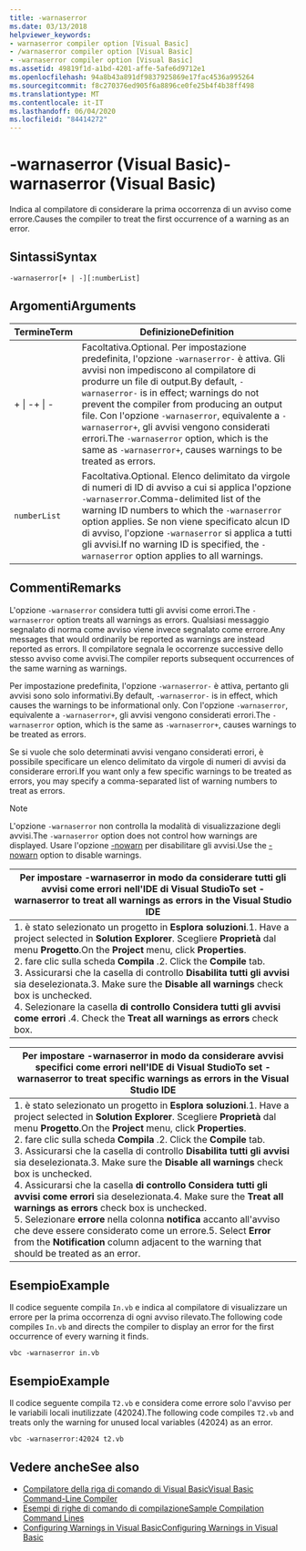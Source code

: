 ```yaml
---
title: -warnaserror
ms.date: 03/13/2018
helpviewer_keywords:
- warnaserror compiler option [Visual Basic]
- /warnaserror compiler option [Visual Basic]
- -warnaserror compiler option [Visual Basic]
ms.assetid: 49819f1d-a1bd-4201-affe-5afe6d9712e1
ms.openlocfilehash: 94a8b43a891df9837925869e17fac4536a995264
ms.sourcegitcommit: f8c270376ed905f6a8896ce0fe25b4f4b38ff498
ms.translationtype: MT
ms.contentlocale: it-IT
ms.lasthandoff: 06/04/2020
ms.locfileid: "84414272"
---
```

# <a name="-warnaserror-visual-basic"></a><span data-ttu-id="ee861-102">-warnaserror (Visual Basic)</span><span class="sxs-lookup"><span data-stu-id="ee861-102">-warnaserror (Visual Basic)</span></span>
<span data-ttu-id="ee861-103">Indica al compilatore di considerare la prima occorrenza di un avviso come errore.</span><span class="sxs-lookup"><span data-stu-id="ee861-103">Causes the compiler to treat the first occurrence of a warning as an error.</span></span>  
  
## <a name="syntax"></a><span data-ttu-id="ee861-104">Sintassi</span><span class="sxs-lookup"><span data-stu-id="ee861-104">Syntax</span></span>  
  
```console  
-warnaserror[+ | -][:numberList]  
```  
  
## <a name="arguments"></a><span data-ttu-id="ee861-105">Argomenti</span><span class="sxs-lookup"><span data-stu-id="ee861-105">Arguments</span></span>  
  
|<span data-ttu-id="ee861-106">Termine</span><span class="sxs-lookup"><span data-stu-id="ee861-106">Term</span></span>|<span data-ttu-id="ee861-107">Definizione</span><span class="sxs-lookup"><span data-stu-id="ee861-107">Definition</span></span>|  
|---|---|  
|<span data-ttu-id="ee861-108">+ &#124; -</span><span class="sxs-lookup"><span data-stu-id="ee861-108">+ &#124; -</span></span>|<span data-ttu-id="ee861-109">Facoltativa.</span><span class="sxs-lookup"><span data-stu-id="ee861-109">Optional.</span></span> <span data-ttu-id="ee861-110">Per impostazione predefinita, l'opzione `-warnaserror-` è attiva. Gli avvisi non impediscono al compilatore di produrre un file di output.</span><span class="sxs-lookup"><span data-stu-id="ee861-110">By default, `-warnaserror-` is in effect; warnings do not prevent the compiler from producing an output file.</span></span> <span data-ttu-id="ee861-111">Con l'opzione `-warnaserror`, equivalente a `-warnaserror+`, gli avvisi vengono considerati errori.</span><span class="sxs-lookup"><span data-stu-id="ee861-111">The `-warnaserror` option, which is the same as `-warnaserror+`, causes warnings to be treated as errors.</span></span>|  
|`numberList`|<span data-ttu-id="ee861-112">Facoltativa.</span><span class="sxs-lookup"><span data-stu-id="ee861-112">Optional.</span></span> <span data-ttu-id="ee861-113">Elenco delimitato da virgole di numeri di ID di avviso a cui si applica l'opzione `-warnaserror`.</span><span class="sxs-lookup"><span data-stu-id="ee861-113">Comma-delimited list of the warning ID numbers to which the `-warnaserror` option applies.</span></span> <span data-ttu-id="ee861-114">Se non viene specificato alcun ID di avviso, l'opzione `-warnaserror` si applica a tutti gli avvisi.</span><span class="sxs-lookup"><span data-stu-id="ee861-114">If no warning ID is specified, the `-warnaserror` option applies to all warnings.</span></span>|  
  
## <a name="remarks"></a><span data-ttu-id="ee861-115">Commenti</span><span class="sxs-lookup"><span data-stu-id="ee861-115">Remarks</span></span>  
 <span data-ttu-id="ee861-116">L'opzione `-warnaserror` considera tutti gli avvisi come errori.</span><span class="sxs-lookup"><span data-stu-id="ee861-116">The `-warnaserror` option treats all warnings as errors.</span></span> <span data-ttu-id="ee861-117">Qualsiasi messaggio segnalato di norma come avviso viene invece segnalato come errore.</span><span class="sxs-lookup"><span data-stu-id="ee861-117">Any messages that would ordinarily be reported as warnings are instead reported as errors.</span></span> <span data-ttu-id="ee861-118">Il compilatore segnala le occorrenze successive dello stesso avviso come avvisi.</span><span class="sxs-lookup"><span data-stu-id="ee861-118">The compiler reports subsequent occurrences of the same warning as warnings.</span></span>  
  
 <span data-ttu-id="ee861-119">Per impostazione predefinita, l'opzione `-warnaserror-` è attiva, pertanto gli avvisi sono solo informativi.</span><span class="sxs-lookup"><span data-stu-id="ee861-119">By default, `-warnaserror-` is in effect, which causes the warnings to be informational only.</span></span> <span data-ttu-id="ee861-120">Con l'opzione `-warnaserror`, equivalente a `-warnaserror+`, gli avvisi vengono considerati errori.</span><span class="sxs-lookup"><span data-stu-id="ee861-120">The `-warnaserror` option, which is the same as `-warnaserror+`, causes warnings to be treated as errors.</span></span>  
  
 <span data-ttu-id="ee861-121">Se si vuole che solo determinati avvisi vengano considerati errori, è possibile specificare un elenco delimitato da virgole di numeri di avvisi da considerare errori.</span><span class="sxs-lookup"><span data-stu-id="ee861-121">If you want only a few specific warnings to be treated as errors, you may specify a comma-separated list of warning numbers to treat as errors.</span></span>  
  
> [!NOTE]
> <span data-ttu-id="ee861-122">L'opzione `-warnaserror` non controlla la modalità di visualizzazione degli avvisi.</span><span class="sxs-lookup"><span data-stu-id="ee861-122">The `-warnaserror` option does not control how warnings are displayed.</span></span> <span data-ttu-id="ee861-123">Usare l'opzione [-nowarn](nowarn.md) per disabilitare gli avvisi.</span><span class="sxs-lookup"><span data-stu-id="ee861-123">Use the [-nowarn](nowarn.md) option to disable warnings.</span></span>  
  
|<span data-ttu-id="ee861-124">Per impostare -warnaserror in modo da considerare tutti gli avvisi come errori nell'IDE di Visual Studio</span><span class="sxs-lookup"><span data-stu-id="ee861-124">To set -warnaserror to treat all warnings as errors in the Visual Studio IDE</span></span>|  
|---|  
|<span data-ttu-id="ee861-125">1. è stato selezionato un progetto in **Esplora soluzioni**.</span><span class="sxs-lookup"><span data-stu-id="ee861-125">1.  Have a project selected in **Solution Explorer**.</span></span> <span data-ttu-id="ee861-126">Scegliere **Proprietà** dal menu **Progetto**.</span><span class="sxs-lookup"><span data-stu-id="ee861-126">On the **Project** menu, click **Properties**.</span></span> <br /><span data-ttu-id="ee861-127">2. fare clic sulla scheda **Compila** .</span><span class="sxs-lookup"><span data-stu-id="ee861-127">2.  Click the **Compile** tab.</span></span><br /><span data-ttu-id="ee861-128">3. Assicurarsi che la casella di controllo **Disabilita tutti gli avvisi** sia deselezionata.</span><span class="sxs-lookup"><span data-stu-id="ee861-128">3.  Make sure the **Disable all warnings** check box is unchecked.</span></span><br /><span data-ttu-id="ee861-129">4. Selezionare la casella **di controllo Considera tutti gli avvisi come errori** .</span><span class="sxs-lookup"><span data-stu-id="ee861-129">4.  Check the **Treat all warnings as errors** check box.</span></span>|  
  
|<span data-ttu-id="ee861-130">Per impostare -warnaserror in modo da considerare avvisi specifici come errori nell'IDE di Visual Studio</span><span class="sxs-lookup"><span data-stu-id="ee861-130">To set -warnaserror to treat specific warnings as errors in the Visual Studio IDE</span></span>|  
|---|  
|<span data-ttu-id="ee861-131">1. è stato selezionato un progetto in **Esplora soluzioni**.</span><span class="sxs-lookup"><span data-stu-id="ee861-131">1.  Have a project selected in **Solution Explorer**.</span></span> <span data-ttu-id="ee861-132">Scegliere **Proprietà** dal menu **Progetto**.</span><span class="sxs-lookup"><span data-stu-id="ee861-132">On the **Project** menu, click **Properties**.</span></span><br /><span data-ttu-id="ee861-133">2. fare clic sulla scheda **Compila** .</span><span class="sxs-lookup"><span data-stu-id="ee861-133">2.  Click the **Compile** tab.</span></span><br /><span data-ttu-id="ee861-134">3. Assicurarsi che la casella di controllo **Disabilita tutti gli avvisi** sia deselezionata.</span><span class="sxs-lookup"><span data-stu-id="ee861-134">3.  Make sure the **Disable all warnings** check box is unchecked.</span></span><br /><span data-ttu-id="ee861-135">4. Assicurarsi che la casella **di controllo Considera tutti gli avvisi come errori** sia deselezionata.</span><span class="sxs-lookup"><span data-stu-id="ee861-135">4.  Make sure the **Treat all warnings as errors** check box is unchecked.</span></span><br /><span data-ttu-id="ee861-136">5. Selezionare **errore** nella colonna **notifica** accanto all'avviso che deve essere considerato come un errore.</span><span class="sxs-lookup"><span data-stu-id="ee861-136">5.  Select **Error** from the **Notification** column adjacent to the warning that should be treated as an error.</span></span>|  
  
## <a name="example"></a><span data-ttu-id="ee861-137">Esempio</span><span class="sxs-lookup"><span data-stu-id="ee861-137">Example</span></span>  
 <span data-ttu-id="ee861-138">Il codice seguente compila `In.vb` e indica al compilatore di visualizzare un errore per la prima occorrenza di ogni avviso rilevato.</span><span class="sxs-lookup"><span data-stu-id="ee861-138">The following code compiles `In.vb` and directs the compiler to display an error for the first occurrence of every warning it finds.</span></span>  
  
```console
vbc -warnaserror in.vb  
```  
  
## <a name="example"></a><span data-ttu-id="ee861-139">Esempio</span><span class="sxs-lookup"><span data-stu-id="ee861-139">Example</span></span>  
 <span data-ttu-id="ee861-140">Il codice seguente compila `T2.vb` e considera come errore solo l'avviso per le variabili locali inutilizzate (42024).</span><span class="sxs-lookup"><span data-stu-id="ee861-140">The following code compiles `T2.vb` and treats only the warning for unused local variables (42024) as an error.</span></span>  
  
```console
vbc -warnaserror:42024 t2.vb  
```  
  
## <a name="see-also"></a><span data-ttu-id="ee861-141">Vedere anche</span><span class="sxs-lookup"><span data-stu-id="ee861-141">See also</span></span>

- [<span data-ttu-id="ee861-142">Compilatore della riga di comando di Visual Basic</span><span class="sxs-lookup"><span data-stu-id="ee861-142">Visual Basic Command-Line Compiler</span></span>](index.md)
- [<span data-ttu-id="ee861-143">Esempi di righe di comando di compilazione</span><span class="sxs-lookup"><span data-stu-id="ee861-143">Sample Compilation Command Lines</span></span>](sample-compilation-command-lines.md)
- [<span data-ttu-id="ee861-144">Configuring Warnings in Visual Basic</span><span class="sxs-lookup"><span data-stu-id="ee861-144">Configuring Warnings in Visual Basic</span></span>](/visualstudio/ide/configuring-warnings-in-visual-basic)
